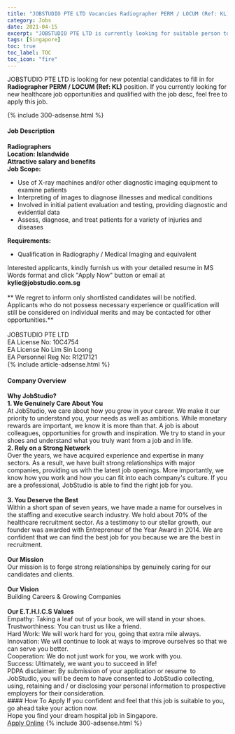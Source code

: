```yaml
---
title: "JOBSTUDIO PTE LTD Vacancies Radiographer PERM / LOCUM (Ref: KL)" 
category: Jobs 
date: 2021-04-15 
excerpt: "JOBSTUDIO PTE LTD is currently looking for suitable person to fill in the Radiographer PERM / LOCUM (Ref: KL) which positioned at Singapore" 
tags: [Singapore] 
toc: true 
toc_label: TOC 
toc_icon: "fire" 
--- 
```


<p>JOBSTUDIO PTE LTD is looking for new potential candidates to fill in for <b>Radiographer PERM / LOCUM (Ref: KL)</b> position. If you currently looking for new healthcare job opportunities and qualified with the job desc, feel free to apply this job.
</p>{% include 300-adsense.html %} 
<div><div><h4>Job Description</h4></div><div><div><span><div><div><strong>Radiographers<br>Location: Islandwide<br>Attractive salary and benefits</strong><div><strong>Job Scope:</strong></div><ul><li>Use of X-ray machines and/or other diagnostic imaging equipment to examine patients</li><li>Interpreting of images to diagnose illnesses and medical conditions</li><li>Involved in initial patient evaluation and testing, providing diagnostic and evidential data</li><li>Assess, diagnose, and treat patients for a variety of injuries and diseases</li></ul><div><strong>Requirements:</strong></div><ul><li>Qualification in Radiography / Medical Imaging and equivalent</li></ul></div><div>Interested applicants, kindly furnish us with your detailed resume in MS Words format and click "Apply Now" button or email at <strong>kylie@jobstudio.com.sg</strong><div><br>** We regret to inform only shortlisted candidates will be notified. Applicants who do not possess necessary experience or qualification will still be considered on individual merits and may be contacted for other opportunities.**</div><br>JOBSTUDIO PTE LTD<br>EA License No: 10C4754<br>EA License No Lim Sin Loong<br>EA Personnel Reg No: R1217121</div></div></span></div></div></div> 
{% include article-adsense.html %} 
<div><div><h4>Company Overview</h4></div><div><div><span><div><div>
<div>
<strong>Why JobStudio?</strong></div>
<div>
<strong>1. We Genuinely Care About You</strong><br>
		At JobStudio, we care about how you grow in your career. We make it our priority to understand you, your needs as well as ambitions. While monetary rewards are important, we know it is more than that. A job is about colleagues, opportunities for growth and inspiration. We try to stand in your shoes and understand what you truly want from a job and in life.</div>
<div>
<strong>2. Rely on a Strong Network</strong><br>
		Over the years, we have acquired experience and expertise in many sectors. As a result, we have built strong relationships with major companies, providing us with the latest job openings. More importantly, we know how you work and how you can fit into each company's culture. If you are a professional, JobStudio is able to find the right job for you.</div>
<div>
<br>
<strong>3. You Deserve the Best</strong><br>
		Within a short span of seven years, we have made a name for ourselves in the staffing and executive search industry. We hold about 70% of the healthcare recruitment sector. As a testimony to our stellar growth, our founder was awarded with Entrepreneur of the Year Award in 2014. We are confident that we can find the best job for you because we are the best in recruitment.</div>
<div>
<br>
<strong>Our Mission</strong><br>
		Our mission is to forge strong relationships by genuinely caring for our candidates and clients.</div>
<div>
<br>
<strong>Our Vision</strong><br>
		Building Careers &amp; Growing Companies</div>
<div>
<br>
<strong>Our E.T.H.I.C.S Values</strong></div>
<div>
		Empathy: Taking a leaf out of your book, we will stand in your shoes.</div>
<div>
		Trustworthiness: You can trust us like a friend.</div>
<div>
		Hard Work: We will work hard for you, going that extra mile always.</div>
<div>
		Innovation: We will continue to look at ways to improve ourselves so that we can serve you better.</div>
<div>
		Cooperation: We do not just work for you, we work with you.</div>
<div>
		Success: Ultimately, we want you to succeed in life!</div>
<div>
		PDPA disclaimer: By submission of your application or resume&#160; to JobStudio, you will be deem to have consented to JobStudio collecting, using, retaining and / or disclosing your personal information to prospective employers for their consideration.&#160;&#160;</div>
</div></div></span></div></div></div> 
#### How To Apply 
If you confident and feel that this job is suitable to you, go ahead take your action now. <br/> 
Hope you find your dream hospital job in Singapore. <br/> 
<a href="https://www.jobstreet.com.my/en/job/radiographer-perm-locum-ref:-kl-8481013/origin/sg?jobId=jobstreet-sg-job-8481013" class="btn btn--warning" target="_blank" rel="nofollow noopenner">Apply Online</a> 
{% include 300-adsense.html %} 